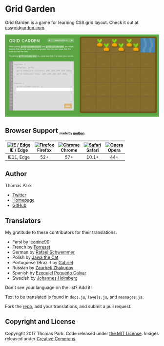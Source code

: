 Grid Garden
=======

Grid Garden is a game for learning CSS grid layout. Check it out at [cssgridgarden.com](http://cssgridgarden.com).

![Grid Garden screenshot](./images/screenshot.png)

## Browser Support <sub><sup><sub><sub>made by <a href="https://godban.github.io">godban</a></sub></sub></sup></sub>

| [<img src="https://raw.githubusercontent.com/godban/browsers-support-badges/master/src/images/edge.png" alt="IE / Edge" width="16px" height="16px" />](http://godban.github.io/browsers-support-badges/)</br>IE / Edge | [<img src="https://raw.githubusercontent.com/godban/browsers-support-badges/master/src/images/firefox.png" alt="Firefox" width="16px" height="16px" />](http://godban.github.io/browsers-support-badges/)</br>Firefox | [<img src="https://raw.githubusercontent.com/godban/browsers-support-badges/master/src/images/chrome.png" alt="Chrome" width="16px" height="16px" />](http://godban.github.io/browsers-support-badges/)</br>Chrome | [<img src="https://raw.githubusercontent.com/godban/browsers-support-badges/master/src/images/safari.png" alt="Safari" width="16px" height="16px" />](http://godban.github.io/browsers-support-badges/)</br>Safari | [<img src="https://raw.githubusercontent.com/godban/browsers-support-badges/master/src/images/opera.png" alt="Opera" width="16px" height="16px" />](http://godban.github.io/browsers-support-badges/)</br>Opera |
| :---------: | :---------:| :---------: | :---------: | :---------: |
| IE11, Edge | 52+ | 57+ | 10.1+ | 44+

## Author

Thomas Park

* [Twitter](https://twitter.com/thomashpark)
* [Homepage](http://thomaspark.co)
* [GitHub](https://github.com/thomaspark)

## Translators

My gratitude to these contributors for their translations.

* Farsi by [leonine90](https://github.com/leonine90)
* French by [Forresst](https://github.com/forresst)
* German by [Rafael Schwemmer](https://github.com/schwemmer)
* Polish by [Jawa the Cat](https://github.com/jaworek)
* Portuguese (Brazil) by [Gabriel](https://github.com/gcacars)
* Russian by [Zaurbek Zhakupov](https://github.com/Zooll8)
* Spanish by [Ezequiel Pequeño Calvar](https://github.com/Remohir)
* Swedish by [Johannes Holmberg](https://github.com/johannesholmberg)

Don't see your language on the list? Add it!

Text to be translated is found in `docs.js`, `levels.js`, and `messages.js`.

Fork the [repo](https://github.com/thomaspark/gridgarden/), add your translations, and submit a pull request.

## Copyright and License

Copyright 2017 Thomas Park. Code released under [the MIT License](https://github.com/thomaspark/gridgarden/blob/gh-pages/LICENSE). Images released under [Creative Commons](https://creativecommons.org/licenses/by/3.0/legalcode.txt).
